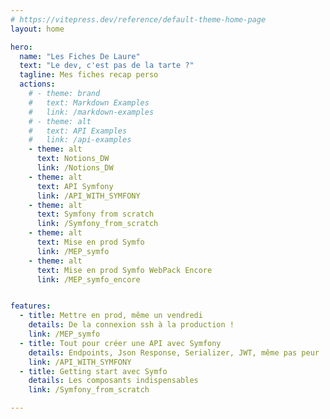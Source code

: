 ```yaml
---
# https://vitepress.dev/reference/default-theme-home-page
layout: home

hero:
  name: "Les Fiches De Laure"
  text: "Le dev, c'est pas de la tarte ?"
  tagline: Mes fiches recap perso
  actions:
    # - theme: brand
    #   text: Markdown Examples
    #   link: /markdown-examples
    # - theme: alt
    #   text: API Examples
    #   link: /api-examples
    - theme: alt
      text: Notions_DW
      link: /Notions_DW
    - theme: alt
      text: API Symfony
      link: /API_WITH_SYMFONY
    - theme: alt
      text: Symfony from scratch
      link: /Symfony_from_scratch
    - theme: alt
      text: Mise en prod Symfo
      link: /MEP_symfo
    - theme: alt
      text: Mise en prod Symfo WebPack Encore
      link: /MEP_symfo_encore


features:
  - title: Mettre en prod, même un vendredi
    details: De la connexion ssh à la production !
    link: /MEP_symfo
  - title: Tout pour créer une API avec Symfony
    details: Endpoints, Json Response, Serializer, JWT, même pas peur ! 
    link: /API_WITH_SYMFONY
  - title: Getting start avec Symfo
    details: Les composants indispensables
    link: /Symfony_from_scratch

---
```


